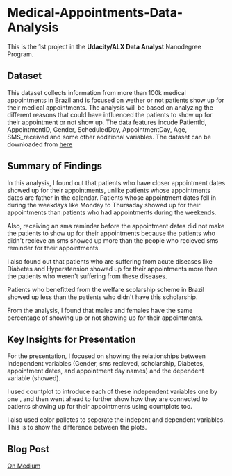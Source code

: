 # Medical-Appointments-Data-Analysis

This is the 1st project in the **Udacity/ALX Data Analyst** Nanodegree Program.

## Dataset

This dataset collects information from more than 100k medical appointments in Brazil and is focused on wether or not patients show up for their medical appointments. 
The analysis will be based on analyzing the different reasons that could have influenced the patients to show up for their appointment or not show up. The data features
incude PatientId, AppointmentID, Gender, ScheduledDay, AppointmentDay, Age, SMS_received and some other additional variables. The dataset can be downloaded from 
[here](https://d17h27t6h515a5.cloudfront.net/topher/2017/October/59dd2e9a_noshowappointments-kagglev2-may-2016/noshowappointments-kagglev2-may-2016.csv)


## Summary of Findings

In this analysis, I found out that patients who have closer appointment dates showed up for their appointments, unlike patients whose appointments dates are father in the 
calendar. Patients whose appointment dates fell in during the weekdays like Monday to Thursaday showed up for their appointments than patients who had appointments during
the weekends. 

Also, receiving an sms reminder before the appointment dates did not make the patients to show up for their appointments because the patients who didn't recieve an sms 
showed up more than the people who recieved sms reminder for their appointments.

I also found out that patients who are suffering from acute diseases like Diabetes and Hyperstension showed up for their appointments more than the patients who 
weren't suffering from these diseases.

Patients who benefitted from the welfare scolarship scheme in Brazil showed up less than the patients who didn't have this scholarship.

From the analysis, I found that males and females have the same percentage of showing up or not showing up for their appointments.


## Key Insights for Presentation

For the presentation, I focused on showing the relationships between Independent variables (Gender, sms recieved, scholarship, Diabetes, appointment dates, and appointment
day names) and the dependent variable (showed).

I used countplot to introduce each of these independent variables one by one , and then went ahead to further show how they are connected 
to patients showing up for their appointments using countplots too.

I also used color palletes to seperate the indepent and dependent variables. This is to show the difference between the plots.

## Blog Post

[On Medium](https://medium.com/@chisompromise/medical-appointments-data-analysis-3c9dad154250)

